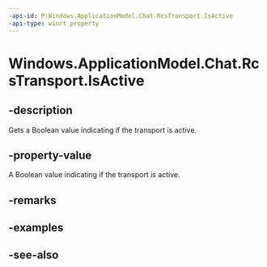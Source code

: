 ```yaml
---
-api-id: P:Windows.ApplicationModel.Chat.RcsTransport.IsActive
-api-type: winrt property
---
```


<!-- Property syntax
public bool IsActive { get; }
-->

# Windows.ApplicationModel.Chat.RcsTransport.IsActive

## -description
Gets a Boolean value indicating if the transport is active.

## -property-value
A Boolean value indicating if the transport is active.

## -remarks

## -examples

## -see-also

